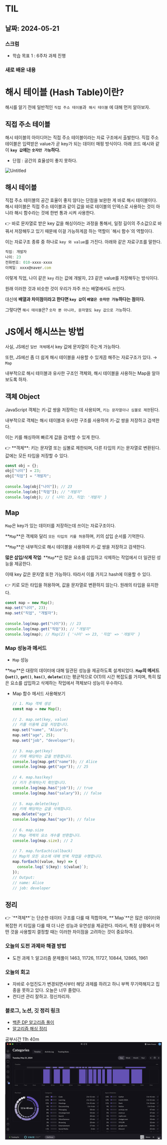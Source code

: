# TIL

## 날짜: 2024-05-21

### 스크럼

- 학습 목표 1 : 6주차 과제 진행

### 새로 배운 내용

# 해시 테이블 (Hash Table)이란?

해시를 알기 전에 일반적인 `직접 주소 테이블`과  `해시 테이블` 에 대해 먼저 알아보자.

## 직접 주소 테이블

해시 테이블의 아이디어는 직접 주소 테이블이라는 자료 구조에서 출발한다. 직접 주소 테이블은 입력받은 value가 곧 key가 되는 데이터 매핑 방식이다. 아래 코드 예시와 같이 **`key 값`에는 `숫자만 가능`하다.**

- 단점 : 공간의 효율성이 좋지 못하다.

![Untitled](https://prod-files-secure.s3.us-west-2.amazonaws.com/38552da6-340d-42c1-a9a1-b181ff331f03/2424c8d3-b206-4d53-8934-ff131ad3d255/Untitled.png)

## 해시 테이블

직접 주소 테이블의 공간 효율이 좋지 않다는 단점을 보완한 게 바로 해시 테이블이다. 해시 테이블은 직접 주소 테이블과 같이 값을 바로 테이블의 인덱스로 사용하는 것이 아니라 해시 함수라는 것에 한번 통과 시켜 사용한다.

<aside>
👉 바로 문자열로 받은 key 값을 해싱이라는 과정을 통해서, 일정 길이의 주소값으로 바꿔서 저장해두고 있기 때문에 이걸 가능하게끔 하는 역할이 `해시 함수`의 역할이다.

</aside>

이는 자료구조 종류 중 하나로 `key 와 value`를 가진다. 아래와 같은 자료구조를 말한다.

```jsx
직업: 개발자
나이: 23
전화번호: 010-xxxx-xxxx
이메일: xxxx@naver.com
```

이렇게 직업, 나이 같은 `key` 라는 값에 개발자, 23 같은 value를 저장해두는 방식이다.

원래 이러한 것과 비슷한 것이 우리가 자주 쓰는 배열에서도 쓰인다.

대신에 **배열과 차이점이라고 한다면 `key 값`이 `배열은 숫자만 가능`하다는 점이다.**

그렇다면 `해시 테이블`은? `숫자 뿐 아니라, 문자열도 key 값으로 가능`하다.

# JS에서 해시쓰는 방법

사실, JS에선 `일반 객체`에서 key 값에 문자열이 주는게 가능하다.

또한, JS에선 좀 더 쉽게 해시 테이블을 사용할 수 있게끔 해주는 자료구조가 있다. → `Map`

내부적으로 해시 테이블과 유사한 구조인 객체와, 해시 테이블을 사용하는 Map을 알아보도록 하자.

## 객체 Object

JavaScript 객체는 키-값 쌍을 저장하는 데 사용되며, `키는 문자열이나 심볼로 제한`된다.

내부적으로 객체는 해시 테이블과 유사한 구조를 사용하여 키-값 쌍을 저장하고 검색한다.

이는 키를 해싱하여 빠르게 값을 검색할 수 있게 한다.

<aside>
👉 **객체**: 키는 문자열 또는 심볼로 제한되며, 다른 타입의 키는 문자열로 변환된다. 값에는 모든 타입을 저장할 수 있다.

</aside>

```jsx
const obj = {};
obj["나이"] = 23;
obj["직업"] = "개발자";

console.log(obj["나이"]); // 23
console.log(obj["직업"]); // "개발자"
console.log(obj); // { 나이: 23, 직업: '개발자' }
```

## Map

`Map`은 key가 있는 데이터를 저장하는데 쓰이는 자료구조이다.

**`Map`**은 객체와 달리 `모든 타입의 키를 허용`하며, 키의 삽입 순서를 기억한다.

**`Map`**은 내부적으로 해시 테이블을 사용하여 키-값 쌍을 저장하고 검색한다.

**많은 삽입/삭제 작업**: **`Map`**은 많은 요소를 삽입하고 삭제하는 작업에서 더 일관된 성능을 제공한다.

이때 key 값은 문자열 또한 가능하다. 따라서 이를 가지고 hash에 이용할 수 있다.

<aside>
👉 키로 모든 타입을 허용하며, 값을 문자열로 변환하지 않는다. 원래의 타입을 유지한다.

</aside>

```jsx
const map = new Map();
map.set("나이", 23);
map.set("직업", "개발자");

console.log(map.get("나이")); // 23
console.log(map.get("직업")); // "개발자"
console.log(map); // Map(2) { '나이' => 23, '직업' => '개발자' }
```

### Map 성능과 메서드

- `Map` 성능

**`Map`**은 대량의 데이터에 대해 일관된 성능을 제공하도록 설계되었다. **`Map`**의 메서드(**`set()`**, **`get()`**, **`has()`**, **`delete()`**)는 평균적으로 O(1)의 시간 복잡도를 가지며, 특히 많은 요소를 삽입하고 삭제하는 작업에서 객체보다 성능이 우수하다.

- Map 함수 메서드 사용해보기

  ```jsx
  // 1. Map 객체 생성
  const map = new Map();

  // 2. map.set(key, value)
  // 키를 이용해 값을 저장합니다.
  map.set("name", "Alice");
  map.set("age", 25);
  map.set("job", "developer");

  // 3. map.get(key)
  // 키에 해당하는 값을 반환합니다.
  console.log(map.get("name")); // Alice
  console.log(map.get("age")); // 25

  // 4. map.has(key)
  // 키가 존재하는지 확인합니다.
  console.log(map.has("job")); // true
  console.log(map.has("salary")); // false

  // 5. map.delete(key)
  // 키에 해당하는 값을 삭제합니다.
  map.delete("age");
  console.log(map.has("age")); // false

  // 6. map.size
  // Map 객체의 요소 개수를 반환합니다.
  console.log(map.size); // 2

  // 7. map.forEach(callback)
  // Map의 모든 요소에 대해 반복 작업을 수행합니다.
  map.forEach((value, key) => {
    console.log(`${key}: ${value}`);
  });
  // Output:
  // name: Alice
  // job: developer
  ```

## 정리

<aside>
👉 `**객체**`는 단순한 데이터 구조를 다룰 때 적합하며, **`Map`**은 많은 데이터와 복잡한 키 타입을 다룰 때 더 나은 성능과 유연성을 제공한다. 따라서, 특정 상황에서 어떤 것을 사용할지 결정할 때는 이러한 차이점을 고려하는 것이 중요하다.

</aside>

### 오늘의 도전 과제와 해결 방법

- 도전 과제 1: 알고리즘 문제풀이
  1463, 11726, 11727, 10844, 12865, 1961

### 오늘의 회고

- 자바로 수업진도가 변경되면서부터 해당 과제를 하려고 하니 부쩍 무기력해지고 집중을 못하고 있다. 오늘은 너무 졸렸다.
- 컨디션 관리 잘하고. 정신차리자.

### 블로그, 노션, 깃 정리 링크

- [백준 DP 알고리즘 풀이](https://sen2y-portfolio.notion.site/6-c64c03b729804751ae3c4a65d2d94e53?pvs=4)
- [알고리즘 해싱 정리](https://goorm.notion.site/6-a42f8bade16048d286b17140f4b485a1?pvs=4)

공부시간 11h 40m
![공부시간](image-6.png)
